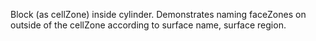 Block (as cellZone) inside cylinder. Demonstrates naming faceZones
on outside of the cellZone according to surface name, surface region.
